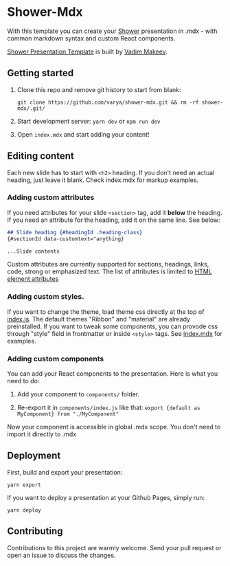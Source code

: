 # Shower-Mdx

With this template you can create your [Shower](https://shwr.me/) presentation in .mdx - with common markdown syntax and custom React components. 

[Shower Presentation Template](https://github.com/shower/shower) is built by [Vadim Makeev](https://pepelsbey.net/).

## Getting started

1. Clone this repo and remove git history to start from blank:

    ```shell
    git clone https://github.com/varya/shower-mdx.git && rm -rf shower-mdx/.git/
    ```

2. Start development server: `yarn dev` or `npm run dev`
3. Open `index.mdx` and start adding your content! 

## Editing content

Each new slide has to start with `<h2>` heading. If you don't need an actual heading, just leave it blank. Check index.mdx for markup examples.

### Adding custom attributes

If you need attributes for your slide `<section>` tag, add it **below** the heading. If you need an attribute for the heading, add it on the same line. See below: 

```md
## Slide heading {#headingId .heading-class}
{#sectionId data-customtext="anything}

...Slide contents
```

Custom attributes are currently supported for sections, headings, links, code, strong or emphasized text. The list of attributes is limited to [HTML element attributes](https://github.com/wooorm/html-element-attributes)

### Adding custom styles.

If you want to change the theme, load theme css directly at the top of [index.js](https://github.com/varya/shower-mdx/blob/master/pages/index.js). The default themes "Ribbon" and "material" are already preinstalled.
If you want to tweak some components, you can provode css through "style" field in frontmatter or inside `<style>` tags. See [index.mdx](https://github.com/varya/shower-mdx/blob/master/index.mdx) for examples.

### Adding custom components

You can add your React components to the presentation. Here is what you need to do:

1. Add your component to `components/` folder.

2. Re-export it in `components/index.js` like that: `export {default as MyComponent} from "./MyComponent"`

Now your component is accessible in global .mdx scope. You don't need to import it directly to .mdx

## Deployment

First, build and export your presentation:

```shell
yarn export
```

If you want to deploy a presentation at your Github Pages, simply run:

```shell
yarn deploy
```

## Contributing

Contributions to this project are warmly welcome. Send your pull request or open an issue to discuss the changes.